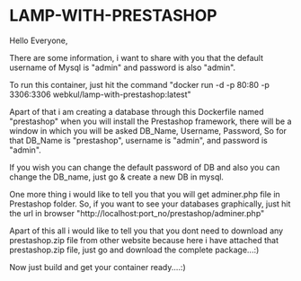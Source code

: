 # LAMP-WITH-PRESTASHOP
Hello Everyone,

There are some information, i want to share with you that the default username of Mysql is "admin" and password is also "admin".

To run this container, just hit the command "docker run -d -p 80:80 -p 3306:3306 webkul/lamp-with-prestashop:latest"

Apart of that i am creating a database through this Dockerfile named "prestashop" when you will install the Prestashop framework, there will be a window in which you will be asked DB_Name, Username, Password, So for that DB_Name is "prestashop", username is "admin", and password is "admin".

If you wish you can change the default password of DB and also you can change the DB_name, just go & create a new DB in mysql.

One more thing i would like to tell you that you will get adminer.php file in Prestashop folder. So, if you want to see your databases graphically, just hit the url in browser "http://localhost:port_no/prestashop/adminer.php"

Apart of this all i would like to tell you that you dont need to download any prestashop.zip file from other website because here i have attached that prestashop.zip file, just go and download the complete package...:)

Now just build and get your container ready....:)
